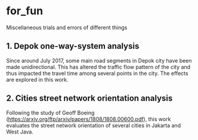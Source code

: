 # for_fun

Miscellaneous trials and errors of different things

## 1. Depok one-way-system analysis
Since around July 2017, some main road segments in Depok city have been made unidirectional. This has altered the traffic flow pattern of the city and thus impacted the travel time among several points in the city. The effects are explored in this work.

## 2. Cities street network orientation analysis
Following the study of Geoff Boeing (https://arxiv.org/ftp/arxiv/papers/1808/1808.00600.pdf), this work evaluates the street network orientation of several cities in Jakarta and West Java. 
